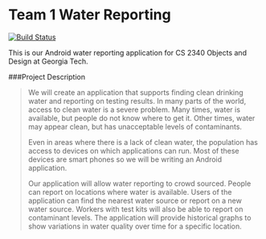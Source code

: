 Team 1 Water Reporting
=====

[![Build Status](https://travis-ci.org/flotwig/cs-2340.svg?branch=master)](https://travis-ci.org/flotwig/cs-2340)

This is our Android water reporting application for CS 2340 Objects and Design at Georgia Tech.

###Project Description
>We will create an application that supports finding clean drinking water and reporting on testing results. In many parts of the world, access to clean water is a severe problem. Many times, water is available, but people do not know where to get it. Other times, water may appear clean, but has unacceptable levels of contaminants.
>
>Even in areas where there is a lack of clean water, the population has access to devices on which applications can run. Most of these devices are smart phones so we will be writing an Android application.
>
>Our application will allow water reporting to crowd sourced. People can report on locations where water is available. Users of the application can find the nearest water source or report on a new water source. Workers with test kits will also be able to report on contaminant levels. The application will provide historical graphs to show variations in water quality over time for a specific location.